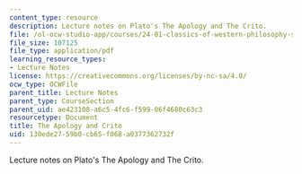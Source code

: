 ```yaml
---
content_type: resource
description: Lecture notes on Plato's The Apology and The Crito.
file: /ol-ocw-studio-app/courses/24-01-classics-of-western-philosophy-spring-2016/130ede2759b0cb65f068a0377362732f_MIT24_01S16_SES1.pdf
file_size: 107125
file_type: application/pdf
learning_resource_types:
- Lecture Notes
license: https://creativecommons.org/licenses/by-nc-sa/4.0/
ocw_type: OCWFile
parent_title: Lecture Notes
parent_type: CourseSection
parent_uid: ae423108-a6c5-4fc6-f599-06f4680c63c3
resourcetype: Document
title: The Apology and Crito
uid: 130ede27-59b0-cb65-f068-a0377362732f
---
```

Lecture notes on Plato's The Apology and The Crito.